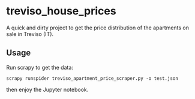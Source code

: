 # treviso_house_prices
A quick and dirty project to get the price distribution of the apartments on sale in Treviso (IT).

## Usage

Run scrapy to get the data:

```
scrapy runspider treviso_apartment_price_scraper.py -o test.json
```

then enjoy the Jupyter notebook.
